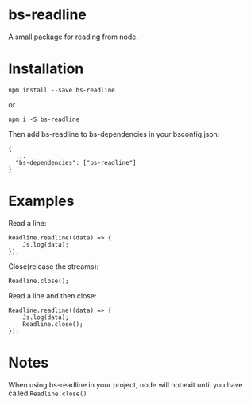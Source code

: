 # bs-readline

A small package for reading from node.

# Installation

```
npm install --save bs-readline
```
or
```
npm i -S bs-readline
```

Then add bs-readline to bs-dependencies in your bsconfig.json:
```
{
  ...
  "bs-dependencies": ["bs-readline"]
}
```

# Examples

Read a line:
```
Readline.readline((data) => {
    Js.log(data);
});
```

Close(release the streams):
```
Readline.close();
```

Read a line and then close:
```
Readline.readline((data) => {
    Js.log(data);
    Readline.close();
});
```

# Notes

When using bs-readline in your project, node will not exit until you have called `Readline.close()`
